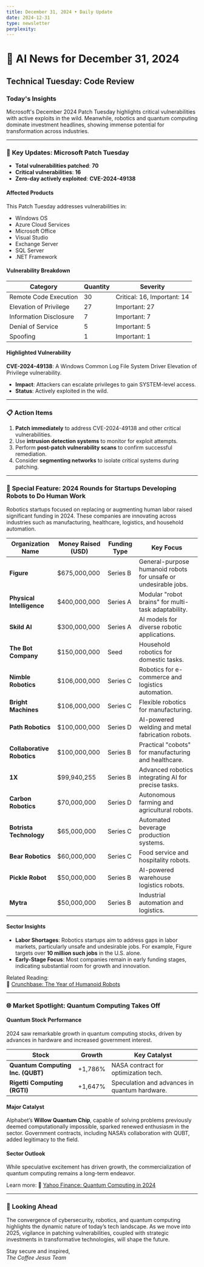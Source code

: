 ```yaml
---
title: December 31, 2024 • Daily Update
date: 2024-12-31
type: newsletter
perplexity:
---
```

# 🤖 AI News for December 31, 2024

## **Technical Tuesday: Code Review**

### **Today's Insights**

Microsoft's December 2024 Patch Tuesday highlights critical vulnerabilities with active exploits in the wild. Meanwhile, robotics and quantum computing dominate investment headlines, showing immense potential for transformation across industries.

---

### 🔑 **Key Updates: Microsoft Patch Tuesday**

- **Total vulnerabilities patched**: **70**
- **Critical vulnerabilities**: **16**
- **Zero-day actively exploited**: **CVE-2024-49138**

#### **Affected Products**

This Patch Tuesday addresses vulnerabilities in:

- Windows OS
- Azure Cloud Services
- Microsoft Office
- Visual Studio
- Exchange Server
- SQL Server
- .NET Framework

#### **Vulnerability Breakdown**

|**Category**|**Quantity**|**Severity**|
|---|---|---|
|Remote Code Execution|30|Critical: 16, Important: 14|
|Elevation of Privilege|27|Important: 27|
|Information Disclosure|7|Important: 7|
|Denial of Service|5|Important: 5|
|Spoofing|1|Important: 1|

#### **Highlighted Vulnerability**

**CVE-2024-49138**: A Windows Common Log File System Driver Elevation of Privilege vulnerability.

- **Impact**: Attackers can escalate privileges to gain SYSTEM-level access.
- **Status**: Actively exploited in the wild.

---

### 📋 **Action Items**

1. **Patch immediately** to address CVE-2024-49138 and other critical vulnerabilities.
2. Use **intrusion detection systems** to monitor for exploit attempts.
3. Perform **post-patch vulnerability scans** to confirm successful remediation.
4. Consider **segmenting networks** to isolate critical systems during patching.

---

### 🤖 **Special Feature: 2024 Rounds for Startups Developing Robots to Do Human Work**

Robotics startups focused on replacing or augmenting human labor raised significant funding in 2024. These companies are innovating across industries such as manufacturing, healthcare, logistics, and household automation.

|**Organization Name**|**Money Raised (USD)**|**Funding Type**|**Key Focus**|
|---|---|---|---|
|**Figure**|$675,000,000|Series B|General-purpose humanoid robots for unsafe or undesirable jobs.|
|**Physical Intelligence**|$400,000,000|Series A|Modular "robot brains" for multi-task adaptability.|
|**Skild AI**|$300,000,000|Series A|AI models for diverse robotic applications.|
|**The Bot Company**|$150,000,000|Seed|Household robotics for domestic tasks.|
|**Nimble Robotics**|$106,000,000|Series C|Robotics for e-commerce and logistics automation.|
|**Bright Machines**|$106,000,000|Series C|Flexible robotics for manufacturing.|
|**Path Robotics**|$100,000,000|Series D|AI-powered welding and metal fabrication robots.|
|**Collaborative Robotics**|$100,000,000|Series B|Practical "cobots" for manufacturing and healthcare.|
|**1X**|$99,940,255|Series B|Advanced robotics integrating AI for precise tasks.|
|**Carbon Robotics**|$70,000,000|Series D|Autonomous farming and agricultural robots.|
|**Botrista Technology**|$65,000,000|Series C|Automated beverage production systems.|
|**Bear Robotics**|$60,000,000|Series C|Food service and hospitality robots.|
|**Pickle Robot**|$50,000,000|Series B|AI-powered warehouse logistics robots.|
|**Mytra**|$50,000,000|Series B|Industrial automation and logistics.|

#### **Sector Insights**

- **Labor Shortages**: Robotics startups aim to address gaps in labor markets, particularly unsafe and undesirable jobs. For example, Figure targets over **10 million such jobs** in the U.S. alone.
- **Early-Stage Focus**: Most companies remain in early funding stages, indicating substantial room for growth and innovation.

Related Reading:  
🔗 [Crunchbase: The Year of Humanoid Robots](https://www.crunchbase.com/article/the-year-of-humanoid-robots)

---

### 🌐 **Market Spotlight: Quantum Computing Takes Off**

#### **Quantum Stock Performance**

2024 saw remarkable growth in quantum computing stocks, driven by advances in hardware and increased government interest.

|**Stock**|**Growth**|**Key Catalyst**|
|---|---|---|
|**Quantum Computing Inc. (QUBT)**|+1,786%|NASA contract for optimization tech.|
|**Rigetti Computing (RGTI)**|+1,647%|Speculation and advances in quantum hardware.|

#### **Major Catalyst**

Alphabet’s **Willow Quantum Chip**, capable of solving problems previously deemed computationally impossible, sparked renewed enthusiasm in the sector. Government contracts, including NASA’s collaboration with QUBT, added legitimacy to the field.

#### **Sector Outlook**

While speculative excitement has driven growth, the commercialization of quantum computing remains a long-term endeavor.

Learn more: 🔗 [Yahoo Finance: Quantum Computing in 2024](https://finance.yahoo.com/)

---

### 🧩 **Looking Ahead**

The convergence of cybersecurity, robotics, and quantum computing highlights the dynamic nature of today’s tech landscape. As we move into 2025, vigilance in patching vulnerabilities, coupled with strategic investments in transformative technologies, will shape the future.

Stay secure and inspired,  
_The Coffee Jesus Team_
